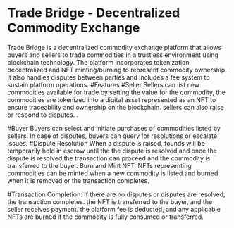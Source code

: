 # Trade Bridge - Decentralized Commodity Exchange

Trade Bridge is a decentralized commodity exchange platform that allows buyers and sellers to trade 
commodities in a trustless environment using blockchain technology. The platform incorporates tokenization, 
decentralized and NFT minting/burning to represent commodity ownership. It also handles disputes between parties and includes 
a fee system to sustain platform operations.
#Features
#Seller
Sellers can list new commodities available for trade by setting 
the value for the commodity, the commodities are tokenized into a digital asset represented as an NFT 
to ensure traceability and ownership on the blockchain. sellers can also raise or respond to disputes. .

#Buyer
 Buyers can select and initiate purchases of commodities listed by sellers.
In case of disputes, buyers can query for resolutions or escalate issues.
#Dispute Resolution
When a dispute is raised, founds will be temporarily hold in escrow until the the 
dispute is resolved and once the dispute is resolved the transaction can proceed and the commodity is transferred to the buyer.
Burn and Mint NFT:  NFTs representing commodities can be minted when a new commodity is listed and burned when it is removed or the transaction completes.

#Transaction Completion:
If there are no disputes or disputes are resolved, the transaction completes.
the NFT is transferred to the buyer, and the seller receives payment.
the platform fee is deducted, and any applicable NFTs are burned if the commodity is fully consumed or transferred.





